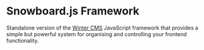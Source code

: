 # Snowboard.js Framework

Standalone version of the [Winter CMS](https://wintercms.com) JavaScript framework that provides a simple but powerful system for organising and controlling your frontend functionality.
